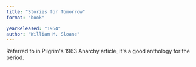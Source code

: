 ```yaml
---
title: "Stories for Tomorrow"
format: "book"

yearReleased: "1954"
author: "William M. Sloane"
---
```

 Referred to in Pilgrim's 1963 Anarchy article, it's a good anthology for  the period.
  
